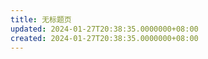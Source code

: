 ```yaml
---
title: 无标题页
updated: 2024-01-27T20:38:35.0000000+08:00
created: 2024-01-27T20:38:35.0000000+08:00
---
```


